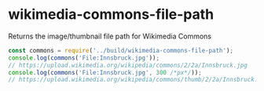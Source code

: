 # wikimedia-commons-file-path

Returns the image/thumbnail file path for Wikimedia Commons

```javascript
const commons = require('../build/wikimedia-commons-file-path');
console.log(commons('File:Innsbruck.jpg'));
// https://upload.wikimedia.org/wikipedia/commons/2/2a/Innsbruck.jpg
console.log(commons('File:Innsbruck.jpg', 300 /*px*/));
// https://upload.wikimedia.org/wikipedia/commons/thumb/2/2a/Innsbruck.jpg/360px-Innsbruck.jpg
```
